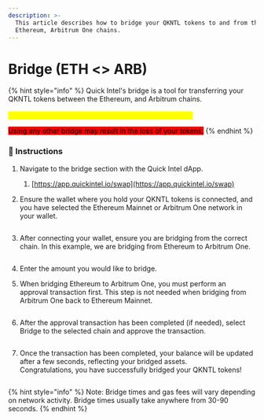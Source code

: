 ```yaml
---
description: >-
  This article describes how to bridge your QKNTL tokens to and from the
  Ethereum, Arbitrum One chains.
---
```


# Bridge (ETH <> ARB)



{% hint style="info" %}
Quick Intel's bridge is a tool for transferring your QKNTL tokens between the Ethereum, and Arbitrum chains.\
\
<mark style="color:yellow;">**Quick Intel ONLY recommends using our in-app bridge!**</mark> &#x20;

<mark style="background-color:red;">Using any other bridge may result in the loss of your tokens.</mark>
{% endhint %}

### 📘  Instructions <a href="#howtobridgeqkntltokens-instructions" id="howtobridgeqkntltokens-instructions"></a>

1. Navigate to the bridge section with the Quick Intel dApp.
   1. [https://app.quickintel.io/swap](https://app.quickintel.io/swap)
2.  Ensure the wallet where you hold your QKNTL tokens is connected, and you have selected the Ethereum Mainnet or Arbitrum One network in your wallet.



    <figure><img src="https://quickintel.atlassian.net/plugins/servlet/servicedesk/customer/confluence/shim/download/thumbnails/8650755/image-20231119-013002.png?version=1&#x26;modificationDate=1700357404327&#x26;cacheVersion=1&#x26;api=v2&#x26;width=739&#x26;height=257" alt=""><figcaption></figcaption></figure>
3.  After connecting your wallet, ensure you are bridging from the correct chain. In this example, we are bridging from Ethereum to Arbitrum One.



    <figure><img src="https://quickintel.atlassian.net/plugins/servlet/servicedesk/customer/confluence/shim/download/thumbnails/8650755/image-20231119-013104.png?version=1&#x26;modificationDate=1700357466469&#x26;cacheVersion=1&#x26;api=v2&#x26;width=487&#x26;height=332" alt=""><figcaption></figcaption></figure>
4. Enter the amount you would like to bridge.
5.  When bridging Ethereum to Arbitrum One, you must perform an approval transaction first. This step is not needed when bridging from Arbitrum One back to Ethereum Mainnet.



    <figure><img src="https://quickintel.atlassian.net/plugins/servlet/servicedesk/customer/confluence/shim/download/thumbnails/8650755/image-20231119-013212.png?version=1&#x26;modificationDate=1700357534585&#x26;cacheVersion=1&#x26;api=v2&#x26;width=490&#x26;height=336" alt=""><figcaption></figcaption></figure>
6. After the approval transaction has been completed (if needed), select Bridge to the selected chain and approve the transaction.

<figure><img src="https://quickintel.atlassian.net/plugins/servlet/servicedesk/customer/confluence/shim/download/thumbnails/8650755/image-20231119-013613.png?version=1&#x26;modificationDate=1700357774991&#x26;cacheVersion=1&#x26;api=v2&#x26;width=479&#x26;height=329" alt=""><figcaption></figcaption></figure>

7. Once the transaction has been completed, your balance will be updated after a few seconds, reflecting your bridged assets. \
   Congratulations, you have successfully bridged your QKNTL tokens!

<figure><img src="https://quickintel.atlassian.net/plugins/servlet/servicedesk/customer/confluence/shim/download/thumbnails/8650755/image-20231115-202633.png?version=1&#x26;modificationDate=1700079997161&#x26;cacheVersion=1&#x26;api=v2&#x26;width=494&#x26;height=391" alt=""><figcaption></figcaption></figure>

{% hint style="info" %}
Note: Bridge times and gas fees will vary depending on network activity. Bridge times usually take anywhere from 30-90 seconds.
{% endhint %}
